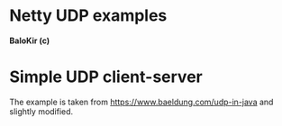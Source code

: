 # Netty UDP examples
__BaloKir (c)__

# Simple UDP client-server
The example is taken from https://www.baeldung.com/udp-in-java and slightly modified.
